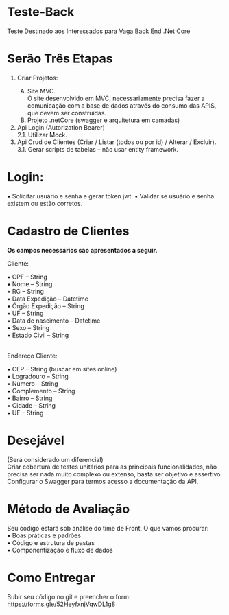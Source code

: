 # Teste-Back
Teste Destinado aos Interessados para Vaga Back End .Net Core
# Serão Três Etapas
<ol type="1">
<li>Criar Projetos:</li>
<ol type="A">
<li>Site MVC.<br>O site desenvolvido em MVC, necessariamente precisa fazer a comunicação com a base de dados através do consumo das APIS, que devem ser construídas.</li>
<li>Projeto .netCore (swagger e arquitetura em camadas)</li>
</ol>
<li>Api Login (Autorization Bearer)<br>
2.1. Utilizar Mock.</li>
<li>Api Crud de Clientes (Criar / Listar (todos ou por id) / Alterar / Excluir).<br>3.1. Gerar scripts de tabelas – não usar entity framework.</li>
</ol>

# Login:
• Solicitar usuário e senha e gerar token jwt.
• Validar se usuário e senha existem ou estão corretos.

# Cadastro de Clientes
<strong>Os campos necessários são apresentados a seguir.</strong>

<p>Cliente:</p>
•	CPF – String <br>
•	Nome – String <br>
•	RG – String <br>
•	Data Expedição – Datetime <br>
•	Órgão Expedição – String <br>
•	UF – String <br>
•	Data de nascimento – Datetime <br>
•	Sexo – String <br>
•	Estado Civil – String <br><br>

<p>Endereço Cliente:</p>
•	CEP – String (buscar em sites online) <br>
•	Logradouro – String <br>
•	Número – String <br>
•	Complemento – String <br>
•	Bairro – String <br>
•	Cidade – String <br>
•	UF – String <br>

# Desejável

(Será considerado um diferencial)<br>
Criar cobertura de testes unitários para as principais funcionalidades, não precisa ser nada muito complexo ou extenso, basta ser objetivo e assertivo.<br>
Configurar o Swagger para termos acesso a documentação da API.<br>

# Método de Avaliação

Seu código estará sob análise do time de Front. O que vamos procurar:<br>
•	Boas práticas e padrões<br>
•	Código e estrutura de pastas<br>
•	Componentização e fluxo de dados<br>

# Como Entregar
Subir seu código no git e preencher o form:
https://forms.gle/52HeyfxnjVqwDL1g8
